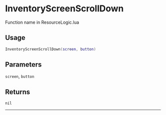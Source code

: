 # InventoryScreenScrollDown
Function name in ResourceLogic.lua
## Usage
```lua
InventoryScreenScrollDown(screen, button)
```
## Parameters
`screen`, `button`
## Returns
`nil`

---